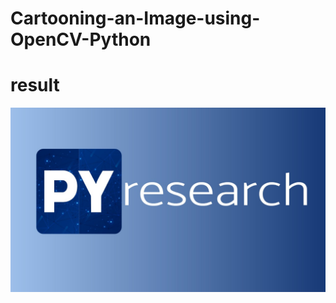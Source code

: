 # Cartooning-an-Image-using-OpenCV-Python



# result
<img src="https://github.com/noorkhokhar99/Cartooning-an-Image-using-OpenCV-Python/blob/main/new2.jpeg">
